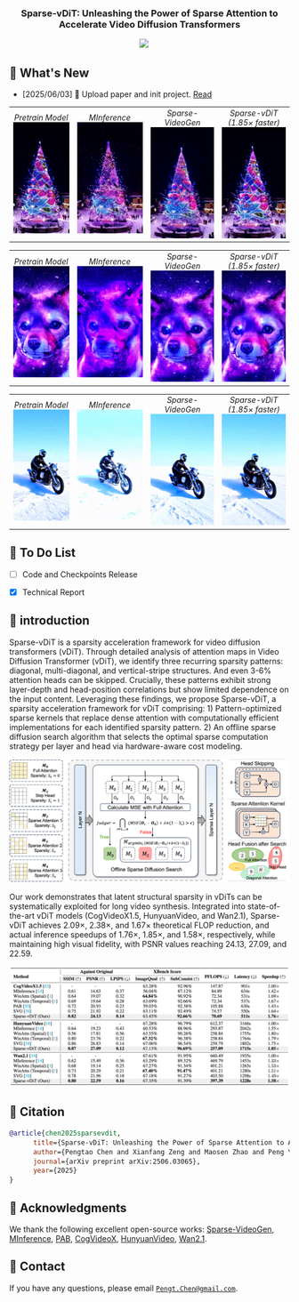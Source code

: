 
<!-- <div align= "center">
    <h1> Official repo for Sparse-vDiT</h1>

</div> -->

<h3 align="center"><strong>Sparse-vDiT: Unleashing the Power of Sparse Attention to Accelerate Video Diffusion Transformers</strong></h3>

<div align="center">
<a href='https://arxiv.org/abs/2506.03065'><img src='https://img.shields.io/badge/arXiv-2506.03065-b31b1b.svg'></a> &nbsp;&nbsp;&nbsp;&nbsp;
</div>

## 🥳 What's New 
- [2025/06/03] 👋 Upload paper and init project. [Read](https://arxiv.org/abs/2506.03065)

<table>
  <tr>
    <td align="center">
      <em>Pretrain Model</em>
      <img src="assets/video/pretrain_0.gif" style="height:200px; object-fit:cover;"/><br>
    </td>
    <td align="center">
      <em>MInference</em>
      <img src="assets/video/minference_0.gif" style="height:200px; object-fit:cover;"/><br>
    </td>
    <td align="center">
      <em>Sparse-VideoGen</em>
      <img src="assets/video/svg_0.gif" style="height:200px; object-fit:cover;"/><br>
    </td>
    <td align="center">
      <em>Sparse-vDiT (1.85× faster)</em>
      <img src="assets/video/sparsevdit_0.gif" style="height:200px; object-fit:cover;"/><br>
    </td>
  </tr>
</table>

<table>
  <tr>
    <td align="center">
      <em>Pretrain Model</em>
      <img src="assets/video/pretrain_1.gif" style="height:200px; object-fit:cover;"/><br>
    </td>
    <td align="center">
      <em>MInference</em>
      <img src="assets/video/minference_1.gif" style="height:200px; object-fit:cover;"/><br>
    </td>
    <td align="center">
      <em>Sparse-VideoGen</em>
      <img src="assets/video/svg_1.gif" style="height:200px; object-fit:cover;"/><br>
    </td>
    <td align="center">
      <em>Sparse-vDiT (1.85× faster)</em>
      <img src="assets/video/sparsevdit_1.gif" style="height:200px; object-fit:cover;"/><br>
    </td>
  </tr>
</table>

<table>
  <tr>
    <td align="center">
      <em>Pretrain Model</em>
      <img src="assets/video/pretrain_2.gif" style="height:200px; object-fit:cover;"/><br>
    </td>
    <td align="center">
      <em>MInference</em>
      <img src="assets/video/minference_2.gif" style="height:200px; object-fit:cover;"/><br>
    </td>
    <td align="center">
      <em>Sparse-VideoGen</em>
      <img src="assets/video/svg_2.gif" style="height:200px; object-fit:cover;"/><br>
    </td>
    <td align="center">
      <em>Sparse-vDiT (1.85× faster)</em>
      <img src="assets/video/sparsevdit_2.gif" style="height:200px; object-fit:cover;"/><br>
    </td>
  </tr>
</table>

## :pencil: To Do List
- [ ] Code and Checkpoints Release 
- [x] Technical Report


## 🏃 introduction

Sparse-vDiT is a sparsity acceleration framework for video diffusion transformers (vDiT). Through detailed analysis of attention maps in Video Diffusion Transformer (vDiT), we identify three recurring sparsity patterns: diagonal, multi-diagonal, and vertical-stripe structures. And even 3-6% attention heads can be skipped. Crucially, these patterns exhibit strong layer-depth and head-position correlations but show limited dependence on the input content. Leveraging these findings, we propose Sparse-vDiT, a sparsity acceleration framework for vDiT comprising: 1) Pattern-optimized sparse kernels that replace dense attention with computationally efficient implementations for each identified sparsity pattern. 2) An offline sparse diffusion search algorithm that selects the optimal sparse computation strategy per layer and head via hardware-aware cost modeling.

<p align="center">
    <img src="assets/pipeline.png" alt="Pipeline" width="890px" />
</p>

Our work demonstrates that latent structural sparsity in vDiTs can be systematically exploited for long video synthesis. Integrated into state-of-the-art vDiT models (CogVideoX1.5, HunyuanVideo, and Wan2.1), Sparse-vDiT achieves 2.09×, 2.38×, and 1.67× theoretical FLOP reduction, and actual inference speedups of 1.76×, 1.85×, and 1.58×, respectively, while maintaining high visual fidelity, with PSNR values reaching 24.13, 27.09, and 22.59.

<p align="center">
    <img src="assets/result.png" alt="Result" width="890px" />
</p>


<!-- :hammer: Installation -->


<!-- 🎯 Quick Start -->


## :notebook: Citation

```bibtex
@article{chen2025sparsevdit,
      title={Sparse-vDiT: Unleashing the Power of Sparse Attention to Accelerate Video Diffusion Transformers}, 
      author={Pengtao Chen and Xianfang Zeng and Maosen Zhao and Peng Ye and Mingzhu Shen and Wei Cheng and Gang Yu and Tao Chen},
      journal={arXiv preprint arXiv:2506.03065}, 
      year={2025}
}
```

## :dizzy: Acknowledgments
We thank the following excellent open-source works: [Sparse-VideoGen](https://github.com/svg-project/Sparse-VideoGen), [MInference](https://github.com/microsoft/MInference), [PAB](https://github.com/NUS-HPC-AI-Lab/VideoSys), [CogVideoX](https://github.com/THUDM/CogVideo), [HunyuanVideo](https://github.com/Tencent-Hunyuan/HunyuanVideo), [Wan2.1](https://github.com/Wan-Video/Wan2.1).

## :email: Contact
If you have any questions, please email [`Pengt.Chen@gmail.com`](mailto:Pengt.Chen@gmail.com).
